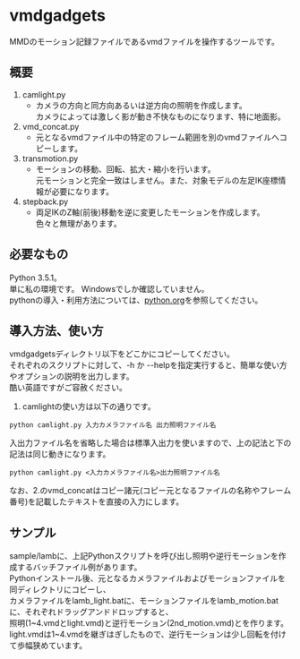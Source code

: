 # vmdgadgets

MMDのモーション記録ファイルであるvmdファイルを操作するツールです。

## 概要
1. camlight.py
    * カメラの方向と同方向あるいは逆方向の照明を作成します。  
カメラによっては激しく影が動き不快なものになります、特に地面影。
2. vmd_concat.py
    * 元となるvmdファイル中の特定のフレーム範囲を別のvmdファイルへコピーします。
3. transmotion.py
    * モーションの移動、回転、拡大・縮小を行います。  
元モーションと完全一致はしません。また、対象モデルの左足IK座標情報が必要になります。
4. stepback.py
    * 両足IKのZ軸(前後)移動を逆に変更したモーションを作成します。  
色々と無理があります。

## 必要なもの
Python 3.5.1。  
単に私の環境です。 Windowsでしか確認していません。  
pythonの導入・利用方法については、[python.org](https://www.python.org)を参照してください。

## 導入方法、使い方
vmdgadgetsディレクトリ以下をどこかにコピーしてください。  
それぞれのスクリプトに対して、-h か --helpを指定実行すると、簡単な使い方やオプションの説明を出力します。  
酷い英語ですがご容赦ください。  
1. camlightの使い方は以下の通りです。  

`python camlight.py 入力カメラファイル名 出力照明ファイル名`  

入出力ファイル名を省略した場合は標準入出力を使いますので、上の記法と下の記法は同じ動きになります。  

`python camlight.py <入力カメラファイル名>出力照明ファイル名`  

なお、2.のvmd_concatはコピー諸元(コピー元となるファイルの名称やフレーム番号)を記載したテキストを直接の入力にします。

## サンプル
sample/lambに、上記Pythonスクリプトを呼び出し照明や逆行モーションを作成するバッチファイル例があります。  
Pythonインストール後、元となるカメラファイルおよびモーションファイルを同ディレクトリにコピーし、  
カメラファイルをlamb_light.batに、モーションファイルをlamb_motion.batに、それぞれドラッグアンドドロップすると、  
照明(1~4.vmdとlight.vmd)と逆行モーション(2nd_motion.vmd)とを作ります。  
light.vmdは1~4.vmdを継ぎはぎしたもので、逆行モーションは少し回転を付けて歩幅狭めています。


